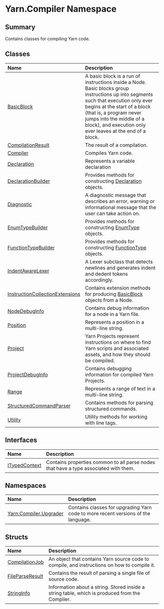# Yarn.Compiler Namespace

## Summary

Contains classes for compiling Yarn code.


## Classes

|Name|Description|
|:---|:---|
|[BasicBlock](/docs/api/csharp/yarn.compiler.basicblock.md)|A basic block is a run of instructions inside a Node. Basic blocks group instructions up into segments such that execution only ever begins at the start of a block (that is, a program never jumps into the middle of a block), and execution only ever leaves at the end of a block.|
|[CompilationResult](/docs/api/csharp/yarn.compiler.compilationresult.md)|The result of a compilation.|
|[Compiler](/docs/api/csharp/yarn.compiler.compiler.md)|Compiles Yarn code.|
|[Declaration](/docs/api/csharp/yarn.compiler.declaration.md)|Represents a variable declaration|
|[DeclarationBuilder](/docs/api/csharp/yarn.compiler.declarationbuilder.md)|Provides methods for constructing  [Declaration](yarn.compiler.declaration.md)  objects.|
|[Diagnostic](/docs/api/csharp/yarn.compiler.diagnostic.md)|A diagnostic message that describes an error, warning or informational message that the user can take action on.|
|[EnumTypeBuilder](/docs/api/csharp/yarn.compiler.enumtypebuilder.md)|Provides methods for constructing  [EnumType](yarn.enumtype.md)  objects.|
|[FunctionTypeBuilder](/docs/api/csharp/yarn.compiler.functiontypebuilder.md)|Provides methods for constructing  [FunctionType](yarn.functiontype.md)  objects.|
|[IndentAwareLexer](/docs/api/csharp/yarn.compiler.indentawarelexer.md)|A Lexer subclass that detects newlines and generates indent and dedent tokens accordingly.|
|[InstructionCollectionExtensions](/docs/api/csharp/yarn.compiler.instructioncollectionextensions.md)|Contains extension methods for producing  [BasicBlock](yarn.compiler.basicblock.md)  objects from a Node.|
|[NodeDebugInfo](/docs/api/csharp/yarn.compiler.nodedebuginfo.md)|Contains debug information for a node in a Yarn file.|
|[Position](/docs/api/csharp/yarn.compiler.position.md)|Represents a position in a multi-line string.|
|[Project](/docs/api/csharp/yarn.compiler.project.md)|Yarn Projects represent instructions on where to find Yarn scripts and associated assets, and how they should be compiled.|
|[ProjectDebugInfo](/docs/api/csharp/yarn.compiler.projectdebuginfo.md)|Contains debugging information for compiled Yarn Projects.|
|[Range](/docs/api/csharp/yarn.compiler.range.md)|Represents a range of text in a multi-line string.|
|[StructuredCommandParser](/docs/api/csharp/yarn.compiler.structuredcommandparser.md)|Contains methods for parsing structured commands.|
|[Utility](/docs/api/csharp/yarn.compiler.utility.md)|Utility methods for working with line tags.|

## Interfaces

|Name|Description|
|:---|:---|
|[ITypedContext](/docs/api/csharp/yarn.compiler.itypedcontext.md)|Contains properties common to all parse nodes that have a type associated with them.|

## Namespaces

|Name|Description|
|:---|:---|
|[Yarn.Compiler.Upgrader](/docs/api/csharp/yarn.compiler.upgrader.md)|Contains classes for upgrading Yarn code to more recent versions of the language.|

## Structs

|Name|Description|
|:---|:---|
|[CompilationJob](/docs/api/csharp/yarn.compiler.compilationjob.md)|An object that contains Yarn source code to compile, and instructions on how to compile it.|
|[FileParseResult](/docs/api/csharp/yarn.compiler.fileparseresult.md)|Contains the result of parsing a single file of source code.|
|[StringInfo](/docs/api/csharp/yarn.compiler.stringinfo.md)|Information about a string. Stored inside a string table, which is produced from the Compiler.|

